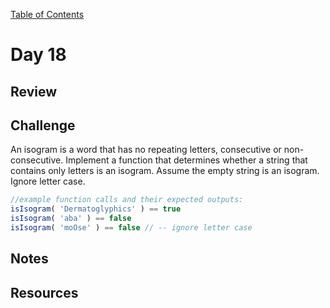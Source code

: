 
[Table of Contents](/README.md)

# Day 18

## Review

## Challenge
An isogram is a word that has no repeating letters, consecutive or non-consecutive. Implement a function that determines whether a string that contains only letters is an isogram. Assume the empty string is an isogram. Ignore letter case.

```js
//example function calls and their expected outputs:
isIsogram( 'Dermatoglyphics' ) == true
isIsogram( 'aba' ) == false
isIsogram( 'moOse' ) == false // -- ignore letter case
```

## Notes

## Resources

